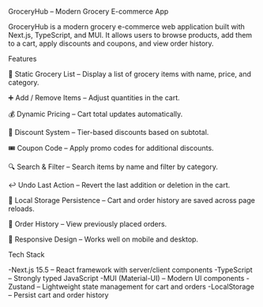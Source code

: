 GroceryHub – Modern Grocery E-commerce App

GroceryHub is a modern grocery e-commerce web application built with Next.js, TypeScript, and MUI.
It allows users to browse products, add them to a cart, apply discounts and coupons, and view order history.

Features

🛒 Static Grocery List – Display a list of grocery items with name, price, and category.

➕ Add / Remove Items – Adjust quantities in the cart.

💰 Dynamic Pricing – Cart total updates automatically.

🔖 Discount System – Tier-based discounts based on subtotal.

🎟️ Coupon Code – Apply promo codes for additional discounts.

🔍 Search & Filter – Search items by name and filter by category.

↩️ Undo Last Action – Revert the last addition or deletion in the cart.

💾 Local Storage Persistence – Cart and order history are saved across page reloads.

📜 Order History – View previously placed orders.

📱 Responsive Design – Works well on mobile and desktop.


Tech Stack

-Next.js 15.5 – React framework with server/client components
-TypeScript – Strongly typed JavaScript
-MUI (Material-UI) – Modern UI components
-Zustand – Lightweight state management for cart and orders
-LocalStorage – Persist cart and order history

